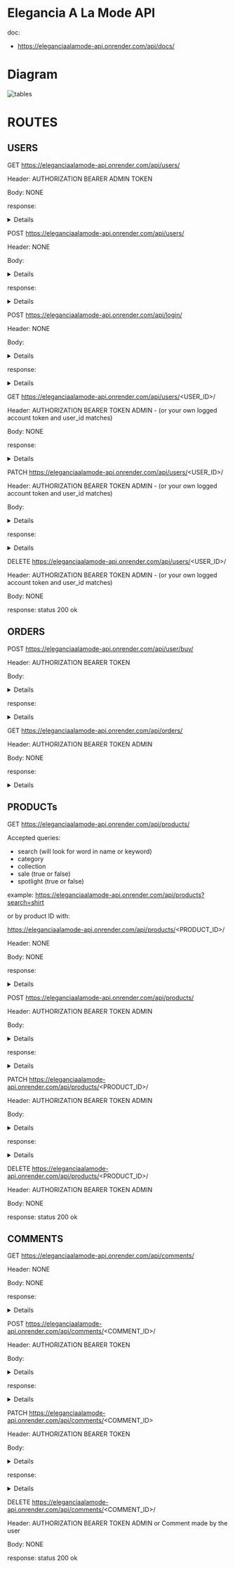 # Elegancia A La Mode API

doc:
- https://eleganciaalamode-api.onrender.com/api/docs/

# Diagram
![tables](https://files.catbox.moe/cdvtpg.png)


# ROUTES

## USERS
GET https://eleganciaalamode-api.onrender.com/api/users/

Header: AUTHORIZATION BEARER ADMIN TOKEN

Body: NONE

response:
<details>
  
```
[
	{
		"id": 1,
		"username": "Test",
		"email": "test@test.com",
		"name": "Test",
		"is_superuser": true,
		"orders": [
			{
				"id": 1,
				"is_paid": true,
				"date_paid": "2023-11-15",
				"user": 1
			}
		],
		"comments": [
			{
				"id": 1,
				"content": "Great product, love the quality!",
				"rating": 8,
				"product_name": "white shirt",
				"user_name": "Test"
			}
		]
	},
	{
		"id": 2,
		"username": "Kenzie",
		"email": "kenzie@test.com",
		"name": "Kenzie",
		"is_superuser": false,
		"orders": [
			{
				"id": 2,
				"is_paid": true,
				"date_paid": "2023-11-15",
				"user": 2
			}
		],
		"comments": [
			{
				"id": 2,
				"content": "Awesome skirt, fits perfectly!",
				"rating": 8,
				"product_name": "super skirt",
				"user_name": "Kenzie"
			}
		]
	},
]
```
</details>

POST https://eleganciaalamode-api.onrender.com/api/users/

Header: NONE

Body:
<details>
  
```
{
	"username": "Samuel",
	"email": "samuel@kenzie.com",
	"name": "Samuel Oliveira",
	"password": "12345",
	"is_superuser": true
}
```
</details>

response:
<details>
  
```
{
	"id": 1,
	"username": "Samuel",
	"email": "samuel@kenzie.com",
	"name": "Samuel Oliveira",
	"is_superuser": true,
	"orders": [],
	"comments": []
}
```
</details>

POST https://eleganciaalamode-api.onrender.com/api/login/

Header: NONE

Body:
<details>
  
```
{
	"username": "Mauricio",
	"password": "12345"
}
```
</details>

response:
<details>
  
```
{
	"refresh": "eyJhbGciOiJIUzI1NiIsInR5cCI6IkpXVCJ9.eyJ0b2tlbl90eXBlIjoicmVmcmVzaCIsImV4cCI6MTcwMDE2NDQ5NSwiaWF0IjoxNzAwMDc4MDk1LCJqdGkiOiJlMmU1ZDdiZjRkZGQ0MDFjOTUwZmMxNDk3MTU1NTViNSIsInVzZXJfaWQiOjV9.QqYtgSrLIsLITIPrFkptLrMpzkEq7__DRhjLa2_UorQ",
	"access": "eyJhbGciOiJIUzI1NiIsInR5cCI6IkpXVCJ9.eyJ0b2tlbl90eXBlIjoiYWNjZXNzIiwiZXhwIjoxNzAwMDkyNDk1LCJpYXQiOjE3MDAwNzgwOTUsImp0aSI6ImQxMWMwMDU2ZGU1MjRmOWQ5M2U2NWIwMDg5NTk4ZmQ4IiwidXNlcl9pZCI6NX0.EP83VN7G7B06AJF2kXMQR5ocBqNnIXtuA7oVc_K9Wjg"
}
```
</details>

GET https://eleganciaalamode-api.onrender.com/api/users/<USER_ID>/

Header: AUTHORIZATION BEARER TOKEN ADMIN - (or your own logged account token and user_id matches)

Body: NONE

response:
<details>
  
```
{
	"id": 1,
	"username": "Test",
	"email": "test@test.com",
	"name": "Test",
	"is_superuser": true,
	"orders": [
		{
			"id": 1,
			"is_paid": true,
			"date_paid": "2023-11-15",
			"user": 1
		}
	],
	"comments": [
		{
			"id": 1,
			"content": "Great product, love the quality!",
			"rating": 8,
			"product_name": "white shirt",
			"user_name": "Test"
		}
	]
}
```
</details>

PATCH https://eleganciaalamode-api.onrender.com/api/users/<USER_ID>/

Header: AUTHORIZATION BEARER TOKEN ADMIN - (or your own logged account token and user_id matches)

Body:
<details>
  
```
{
	"username": "Mauricio changed",
	"email": "mauricio@kenzie.com",
	"name": "Mauricio Oliveira changed"
}
```
</details>

response:
<details>
  
```
{
	"id": 3,
	"username": "Mauricio changed",
	"email": "mauricio@kenzie.com",
	"name": "Mauricio Oliveira changed",
	"is_superuser": false,
	"orders": [],
	"comments": []
}
```
</details>

DELETE https://eleganciaalamode-api.onrender.com/api/users/<USER_ID>/

Header: AUTHORIZATION BEARER TOKEN ADMIN - (or your own logged account token and user_id matches)

Body: NONE

response: status 200 ok

## ORDERS

POST https://eleganciaalamode-api.onrender.com/api/user/buy/

Header: AUTHORIZATION BEARER TOKEN

Body:
<details>
  
```
{
	"is_paid": true,
	"items_bought": [
		{
			"product_name": "white shirt",
			"product_price": 9999.00,
			"quantity": 2
		}
	]
}
```
</details>

response:
<details>
  
```
{
	"user_id": 1,
	"is_paid": true,
	"date_paid": "2023-11-16",
	"items_bought": [
		{
			"order": 8,
			"product_name": "blue coat",
			"product_price": 9999.0,
			"quantity": 4
		}
	]
}
```
</details>

GET https://eleganciaalamode-api.onrender.com/api/orders/

Header: AUTHORIZATION BEARER TOKEN ADMIN

Body: NONE

response:
<details>
  
```
[
	{
		"id": 1,
		"user_id": 1,
		"is_paid": true,
		"date_paid": "2023-11-15",
		"items_bought": [
			{
				"order": 1,
				"product_name": "white shirt",
				"product_price": 9999.0,
				"quantity": 2
			}
		]
	},
	{
		"id": 2,
		"user_id": 2,
		"is_paid": true,
		"date_paid": "2023-11-15",
		"items_bought": [
			{
				"order": 2,
				"product_name": "super skirt",
				"product_price": 9999.0,
				"quantity": 1
			},
			{
				"order": 2,
				"product_name": "blue coat",
				"product_price": 9999.0,
				"quantity": 1
			}
		]
	},
]
```
</details>

## PRODUCTs

GET https://eleganciaalamode-api.onrender.com/api/products/

Accepted queries: 
- search (will look for word in name or keyword)
- category
- collection
- sale (true or false)
- spotlight (true or false)

example: https://eleganciaalamode-api.onrender.com/api/products?search=shirt

or by product ID with:

https://eleganciaalamode-api.onrender.com/api/products/<PRODUCT_ID>/

Header: NONE

Body: NONE

response:
<details>
  
```
[
	{
		"id": 1,
		"name": "white shirt",
		"slug": "whiteshirt",
		"price": 9999.99,
		"stock": 10,
		"category": "shirt",
		"visit_number": 0,
		"collection": "summer",
		"sale": false,
		"spotlight": false,
		"keywords": [
			{
				"entry": "shirt"
			},
			{
				"entry": "white"
			},
			{
				"entry": "summer"
			},
			{
				"entry": "light"
			}
		],
		"style": {
			"url": "https://picsum.photos/200"
		},
		"comments": [
			{
				"id": 1,
				"content": "Great product, love the quality!",
				"rating": 8,
				"product_name": "white shirt",
				"user_name": "Test"
			},
			{
				"id": 7,
				"content": "Nice white shirt, fits well!",
				"rating": 8,
				"product_name": "white shirt",
				"user_name": "Mauricio"
			},
			{
				"id": 8,
				"content": "Superb white shirt, excellent quality!",
				"rating": 8,
				"product_name": "white shirt",
				"user_name": "Monica"
			}
		]
	},
]
```
</details>

POST https://eleganciaalamode-api.onrender.com/api/products/

Header: AUTHORIZATION BEARER TOKEN ADMIN

Body:
<details>

```
{
	"name": "white suit",
  	"slug": "whitesuit",
  	"price": 9999.00,
  	"stock": 1,
  	"category": "suit",
  	"visit_number": 0,
  	"collection": "winter",
  	"sale": false,
  	"spotlight": false,
	"style": {
		"url": "www.whitesuit.com"
	},
	"keywords": [
		{
			"entry": "white"
		},
		{
			"entry": "suit"
		},
				{
			"entry": "light"
		},
				{
			"entry": "winter"
		},
				{
			"entry": "party"
		},
				{
			"entry": "normal"
		}
	]
}
```
</details>

response:
<details>
  
```
{
	"id": 1,
	"name": "white suit",
	"slug": "whitesuit",
	"price": 9999.0,
	"stock": 1,
	"category": "suit",
	"visit_number": 0,
	"collection": "winter",
	"sale": false,
	"spotlight": false,
	"keywords": [
		{
			"entry": "white"
		},
		{
			"entry": "light"
		},
		{
			"entry": "party"
		},
		{
			"entry": "suit"
		},
		{
			"entry": "winter"
		},
		{
			"entry": "normal"
		}
	],
	"style": {
		"url": "www.whitesuit.com"
	},
	"comments": []
}
```
</details>

PATCH https://eleganciaalamode-api.onrender.com/api/products/<PRODUCT_ID>/

Header: AUTHORIZATION BEARER TOKEN ADMIN

Body:
<details>

```
{
	"name": "white suit changed",
	"slug": "whitesuitchanged",
	"stock": 0,
	"visit_number": 50,
	"sale": true,
	"spotlight": false,
	"keywords": [
		{
			"entry": "black"
		},
		{
			"entry": "special"
		},
		{
			"entry": "elegant"
		}
	],
	"style": {
		"url": "www.whitesuitchanged.com"
	}
}
```
</details>

response:
<details>
  
```
{
	"id": 4,
	"name": "white suit changed",
	"slug": "whitesuitchanged",
	"price": 9999.0,
	"stock": 0,
	"category": "suit",
	"visit_number": 50,
	"collection": "winter",
	"sale": true,
	"spotlight": false,
	"keywords": [
		{
			"entry": "special"
		},
		{
			"entry": "black"
		},
		{
			"entry": "elegant"
		}
	],
	"style": {
		"url": "www.whitesuitchanged.com"
	},
	"comments": []
}
```
</details>

DELETE https://eleganciaalamode-api.onrender.com/api/products/<PRODUCT_ID>/

Header: AUTHORIZATION BEARER TOKEN ADMIN

Body: NONE

response: status 200 ok

## COMMENTS

GET https://eleganciaalamode-api.onrender.com/api/comments/

Header: NONE

Body: NONE

response:
<details>
  
```
[
	{
		"id": 1,
		"content": "Itaque earum rerum hic tenetur a sapiente delectus, ut aut reiciendis voluptatibus maiores alias consequatur aut perferendis doloribus asperiores repellat",
		"rating": 5,
		"product_name": "white shirt",
		"user_name": "Fernanda Oliveira"
	},
	{
		"id": 2,
		"content": "Itaque earum rerum hic tenetur a sapiente delectus, ut aut reiciendis voluptatibus maiores alias consequatur aut perferendis doloribus asperiores repellat",
		"rating": 10,
		"product_name": "white shirt",
		"user_name": "Mauricio Oliveira"
	},
]
```
</details>

POST https://eleganciaalamode-api.onrender.com/api/comments/<COMMENT_ID>/

Header: AUTHORIZATION BEARER TOKEN

Body:
<details>

```
{
	"content": "Itaque earum rerum hic tenetur a sapiente delectus, ut aut reiciendis voluptatibus maiores alias consequatur aut perferendis doloribus asperiores repellat",
	"rating": 10
}
```
</details>

response:
<details>
  
```
{
	"id": 5,
	"content": "Itaque earum rerum hic tenetur a sapiente delectus, ut aut reiciendis voluptatibus maiores alias consequatur aut perferendis doloribus asperiores repellat",
	"rating": 10,
	"product_name": "black suit",
	"user_name": "Samuel Oliveira"
}
```
</details>

PATCH https://eleganciaalamode-api.onrender.com/api/comments/<COMMENT_ID>

Header: AUTHORIZATION BEARER TOKEN

Body:
<details>
	
```
{
	"rating": 4,
	"product_name": "blablabla",
	"content": " all changed"
}
```
</details>

response:
<details>
  
```
{
	"id": 1,
	"content": "all changed",
	"rating": 4,
	"product_name": "white shirt",
	"user_name": "Fernanda Oliveira"
}
```
</details>

DELETE https://eleganciaalamode-api.onrender.com/api/comments/<COMMENT_ID>/

Header: AUTHORIZATION BEARER TOKEN ADMIN or Comment made by the user

Body: NONE

response: status 200 ok

